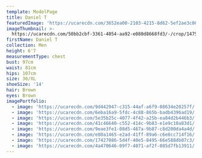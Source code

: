 ```yaml
---
template: ModelPage
title: Daniel T
featuredImage: 'https://ucarecdn.com/3652ea00-2103-4215-8d62-5ef2ae3c06a7/-/preview/'
imageThumbnail: >-
  https://ucarecdn.com/50bb2cbf-3361-4054-aa92-e080d8668fd3/-/crop/1475x1920/82,15/-/preview/
firstName: Daniel T
collection: Men
height: 6'7
measurementType: chest
bust: 97cm
waist: 81cm
hips: 107cm
size: 36/XL
shoeSize: '14'
hair: Brown
eyes: Brown
imagePortfolio:
  - image: 'https://ucarecdn.com/9d442947-c315-44af-a6f9-08634e20257f/'
  - image: 'https://ucarecdn.com/6eba16a9-5fdc-4c88-865b-badb4396ad19/'
  - image: 'https://ucarecdn.com/5e35b25c-4077-4f42-a25b-ea84d2b446b3/'
  - image: 'https://ucarecdn.com/41c46640-c552-414c-9b83-e1e9c10a83d1/'
  - image: 'https://ucarecdn.com/9eae3fe1-08d5-467a-9b87-c8d200da4a4d/'
  - image: 'https://ucarecdn.com/e80a1465-e2ad-41ff-89a6-c6e8cc714f16/'
  - image: 'https://ucarecdn.com/17427086-5d4f-40e5-8495-66e588db07c3/'
  - image: 'https://ucarecdn.com/4a470646-09f7-4071-af2f-085d7fb13911/'
---
```


